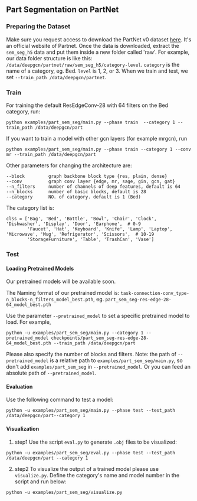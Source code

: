 ## Part Segmentation on PartNet

### Preparing the Dataset
Make sure you request access to download the PartNet v0 dataset [here](https://cs.stanford.edu/~kaichun/partnet/). It's an official website of Partnet. 
Once the data is downloaded, extract the `sem_seg_h5` data and put them inside a new folder called 'raw'. 
For example, our data folder structure is like this: `/data/deepgcn/partnet/raw/sem_seg_h5/category-level`. `category` is the name of a category, eg. Bed. `level` is 1, 2, or 3. When we train and test, we set `--train_path /data/deepgcn/partnet`.

### Train
For training the default ResEdgeConv-28 with 64 filters on the Bed category, run:
```
python examples/part_sem_seg/main.py --phase train  --category 1 --train_path /data/deepgcn/part
```
If you want to train a model with other gcn layers (for example mrgcn), run
```
python examples/part_sem_seg/main.py --phase train --category 1 --conv mr --train_path /data/deepgcn/part
```
Other parameters for changing the architecture are:
```
--block         graph backbone block type {res, plain, dense}
--conv          graph conv layer {edge, mr, sage, gin, gcn, gat}
--n_filters     number of channels of deep features, default is 64
--n_blocks      number of basic blocks, default is 28
--category      NO. of category. default is 1 (Bed)
```
The category list is:
```
clss = ['Bag', 'Bed', 'Bottle', 'Bowl', 'Chair', 'Clock', 'Dishwasher', 'Display', 'Door', 'Earphone',  # 0-9
        'Faucet', 'Hat', 'Keyboard', 'Knife', 'Lamp', 'Laptop', 'Microwave', 'Mug', 'Refrigerator', 'Scissors',  # 10-19
        'StorageFurniture', 'Table', 'TrashCan', 'Vase'] 
```
### Test

#### Loading Pretrained Models
Our pretrained models will be available soon.
<!--Our pretrained models can be found [here](https://drive.google.com/drive/u/0/folders/15v_zDUMgpB6pf2F2_YJsDizeyHwe-7Oc).-->
The Naming format of our pretrained model is: `task-connection-conv_type-n_blocks-n_filters_model_best.pth`, eg. `part_sem_seg-res-edge-28-64_model_best.pth`

Use the parameter `--pretrained_model` to set a specific pretrained model to load. For example, 
```
python -u examples/part_sem_seg/main.py --category 1 --pretrained_model checkpoints/part_sem_seg-res-edge-28-64_model_best.pth --train_path /data/deepgcn/part
```
Please also specify the number of blocks and filters. 
Note: the path of `--pretrained_model` is a relative path to `examples/part_sem_seg/main.py`, so don't add `examples/part_sem_seg` in `--pretrained_model`. Or you can feed an absolute path of `--pretrained_model`. 

#### Evaluation
Use the following command to test a model:
```
python -u examples/part_sem_seg/main.py --phase test --test_path /data/deepgcn/part--category 1
```
#### Visualization
1. step1
Use the script `eval.py` to generate `.obj` files to be visualized:
```
python -u examples/part_sem_seg/eval.py --phase test --test_path /data/deepgcn/part --category 1
```
2. step2
To visualize the output of a trained model please use `visualize.py`.
Define the category's name and model number in the script and run below:
```
python -u examples/part_sem_seg/visualize.py
```
